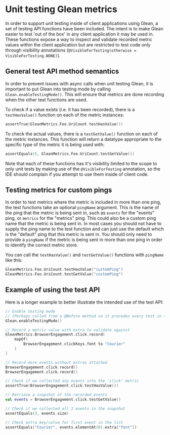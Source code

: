 # Unit testing Glean metrics

In order to support unit testing inside of client applications using Glean, a set of testing API
functions have been included.  The intent is to make Glean easier to test 'out of the box' in any
client application it may be used in.  These functions expose a way to inspect and validate recorded
metric values within the client application but are restricted to test code only through visibility
annotations (`@VisibleForTesting(otherwise = VisibleForTesting.NONE)`).

## General test API method semantics

In order to prevent issues with async calls when unit testing Glean, it is important to put Glean
into testing mode by calling `Glean.enableTestingMode()`.  This will ensure that metrics are done
recording when the other test functions are used.

To check if a value exists (i.e. it has been recorded), there is a `testHasValue()` function on each
of the metric instances:

```kotlin
assertTrue(GleanMetrics.Foo.UriCount.testHasValue())
```

To check the actual values, there is a `testGetValue()` function on each of the metric instances.
This function will return a datatype appropriate to the specific type of the metric it is being used
with:

```kotlin
assertEquals(5, GleanMetrics.Foo.UriCount.testGetValue())
```

Note that each of these functions has it's visibility limited to the scope to only unit tests by
making use of the `@VisibleForTesting` annotation, so the IDE should complain if you attempt to use
them inside of client code.

## Testing metrics for custom pings

In order to test metrics where the metric is included in more than one ping, the test functions take
an optional `pingName` argument.  This is the name of the ping that the metric is being sent in,
such as `events` for the "events" ping, or `metrics` for the "metrics" ping.  This could also be a
custom ping name that the metric is being sent in.  In most cases you should not have to supply the
ping name to the test function and can just use the default which is the "default" ping that this
metric is sent in.  You should only need to provide a `pingName` if the metric is being sent in more
than one ping in order to identify the correct metric store.

You can call the `testHasValue()` and `testGetValue()` functions with `pingName` like this:

```kotlin
GleanMetrics.Foo.UriCount.testHasValue("customPing")
GleanMetrics.Foo.UriCount.testGetValue("customPing")
```

## Example of using the test API

Here is a longer example to better illustrate the intended use of the test API:
```kotlin
// Enable testing mode
// (Perhaps called from a @Before method so it precedes every test in the suite.)
Glean.enableTestingMode()

// Record a metric value with extra to validate against
GleanMetrics.BrowserEngagement.click.record(
    mapOf(
        BrowserEngagement.clickKeys.font to "Courier"
    )
)

// Record more events without extras attached
BrowserEngagement.click.record()
BrowserEngagement.click.record()

// Check if we collected any events into the 'click' metric
assertTrue(BrowserEngagement.click.testHasValue())

// Retrieve a snapshot of the recorded events
val events = BrowserEngagement.click.testGetValue()

// Check if we collected all 3 events in the snapshot
assertEquals(3, events.size)

// Check extra key/value for first event in the list
assertEquals("Courier", events.elementAt(0).extra["font"])
```

